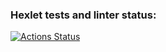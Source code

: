 ### Hexlet tests and linter status:
[![Actions Status](https://github.com/DRBDMK123/frontend-project-44/workflows/hexlet-check/badge.svg)](https://github.com/DRBDMK123/frontend-project-44/actions)